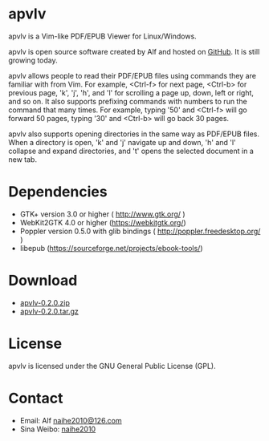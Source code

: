 # apvlv

apvlv is a Vim-like PDF/EPUB Viewer for Linux/Windows.

apvlv is open source software created by Alf and hosted on [GitHub](https://github.com/naihe2010/apvlv). It is still growing today.

apvlv allows people to read their PDF/EPUB files using commands they are familiar with from Vim. For example, \<Ctrl-f\> for next page, \<Ctrl-b\> for previous page, 'k', 'j', 'h', and 'l' for scrolling a page up, down, left or right, and so on. It also supports prefixing commands with numbers to run the command that many times. For example, typing '50' and \<Ctrl-f\> will go forward 50 pages, typing '30' and \<Ctrl-b\> will go back 30 pages.

apvlv also supports opening directories in the same way as PDF/EPUB files. When a directory is open, 'k' and 'j' navigate up and down, 'h' and 'l' collapse and expand directories, and 't' opens the selected document in a new tab.

# Dependencies

+ GTK+ version 3.0 or higher ( http://www.gtk.org/ )
+ WebKit2GTK 4.0 or higher (https://webkitgtk.org/)
+ Poppler version 0.5.0 with glib bindings ( http://poppler.freedesktop.org/ )
+ libepub (https://sourceforge.net/projects/ebook-tools/) 

# Download

+ [apvlv-0.2.0.zip](https://github.com/naihe2010/apvlv/archive/v0.2.0.zip)
+ [apvlv-0.2.0.tar.gz](https://github.com/naihe2010/apvlv/archive/v0.2.0.tar.gz)

# License

apvlv is licensed under the GNU General Public License (GPL).

# Contact
+ Email: Alf [naihe2010@126.com](mailto:naihe2010@126.com)
+ Sina Weibo: [naihe2010](https://weibo.com/naihe2010)
